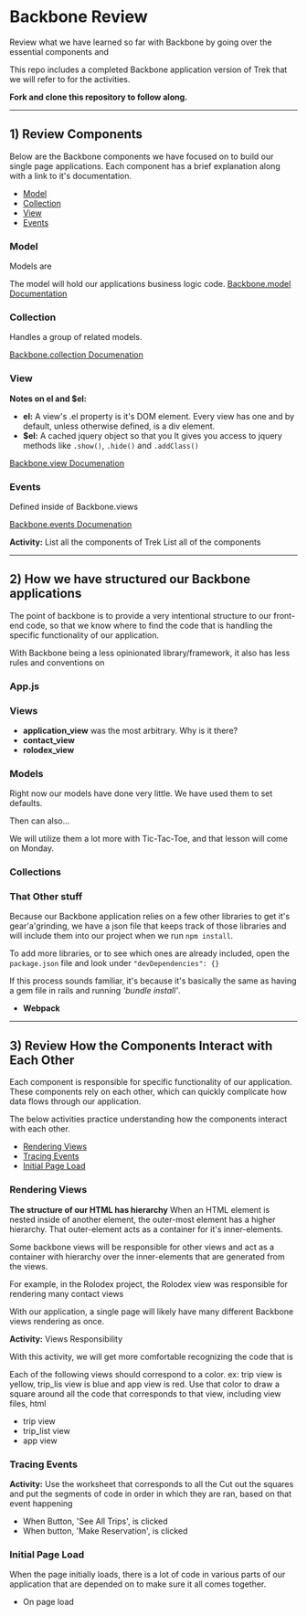 # Backbone Review

Review what we have learned so far with Backbone by going over the essential components and

This repo includes a completed Backbone application version of Trek that we will refer to for the activities.

**Fork and clone this repository to follow along.**

***

## 1) Review Components
Below are the Backbone components we have focused on to build our single page applications. Each component has a brief explanation along with a link to it's documentation.

- [Model](#model)
- [Collection](#collection)
- [View](#view)
- [Events](#events)

### Model
Models are

The model will hold our applications business logic code.
[Backbone.model Documentation](http://backbonejs.org/#Model)

### Collection
Handles a group of related models.

[Backbone.collection Documenation](http://backbonejs.org/#Collection)

### View

**Notes on el and $el:**
- **el:** A view's .el property is it's DOM element. Every view has one and by default, unless otherwise defined, is a div element.
- **$el:** A cached jquery object so that you
It gives you access to jquery methods like `.show()`, `.hide()` and `.addClass()`

[Backbone.view Documenation](http://backbonejs.org/#View)

### Events
Defined inside of Backbone.views

[Backbone.events Documenation](http://backbonejs.org/#Events)

**Activity:** List all the components of Trek
List all of the components


***

## 2) How we have structured our Backbone applications
The point of backbone is to provide a very intentional structure to our front-end code, so that we know where to find the code that is handling the specific functionality of our application.

With Backbone being a less opinionated library/framework, it also has less rules and conventions on


### App.js


### Views
- **application_view** was the most arbitrary. Why is it there?
- **contact_view**
- **rolodex_view**


### Models

Right now our models have done very little. We have used them to set defaults.

Then can also...

We will utilize them a lot more with Tic-Tac-Toe, and that lesson will come on Monday.

### Collections


### That Other stuff
Because our Backbone application relies on a few other libraries to get it's gear'a'grinding, we have a json file that keeps track of those libraries and will include them into our project when we run `npm install`.

To add more libraries, or to see which ones are already included, open the `package.json` file and look under `"devDependencies": {}`

If this process sounds familiar, it's because it's basically the same as having a gem file in rails and running *'bundle install'*.

- **Webpack**



***

## 3) Review How the Components Interact with Each Other
Each component is responsible for specific functionality of our application. These components rely on each other, which can quickly complicate how data flows through our application.

The below activities practice understanding how the components interact with each other.

- [Rendering Views](#rendering-views)
- [Tracing Events](#tracing-events)
- [Initial Page Load](#initial-page-load)

### Rendering Views

**The structure of our HTML has hierarchy** When an HTML element is nested inside of another element, the outer-most element has a higher hierarchy. That outer-element acts as a container for it's inner-elements.

Some backbone views will be responsible for other views and act as a container with hierarchy over the inner-elements that are generated from the views.

For example, in the Rolodex project, the Rolodex view was responsible for rendering many contact views


With our application, a single page will likely have many different Backbone views rendering as once.


**Activity:** Views Responsibility

With this activity, we will get more comfortable recognizing the code that is

Each of the following views should correspond to a color. ex: trip view is yellow, trip_lis view is blue and app view is red. Use that color to draw a square around all the code that corresponds to that view, including view files, html


- trip view
- trip_list view
- app view



### Tracing Events

**Activity:**
Use the worksheet that corresponds to all the
Cut out the squares and put the segments of code in order in which they are ran, based on that event happening

- When Button, 'See All Trips', is clicked
- When button, 'Make Reservation', is clicked

### Initial Page Load
When the page initially loads, there is a lot of code in various parts of our application that are depended on to make sure it all comes together.

- On page load
